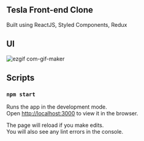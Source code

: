 ## Tesla Front-end Clone

Built using ReactJS, Styled Components, Redux

## UI

![ezgif com-gif-maker](https://user-images.githubusercontent.com/2413196/146759515-6aa52b7a-ab04-4b28-be67-ed9d7b94ed54.gif)

### 

## Scripts
### `npm start`

Runs the app in the development mode.<br />
Open [http://localhost:3000](http://localhost:3000) to view it in the browser.

The page will reload if you make edits.<br />
You will also see any lint errors in the console.
